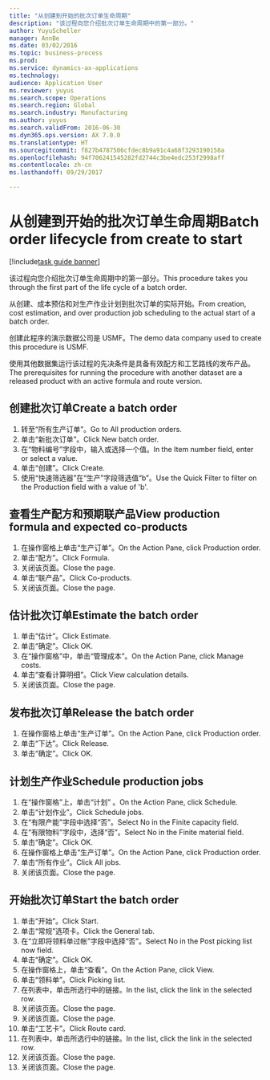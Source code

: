 ```yaml
--- 
title: "从创建到开始的批次订单生命周期"
description: "该过程向您介绍批次订单生命周期中的第一部分。"
author: YuyuScheller
manager: AnnBe
ms.date: 03/02/2016
ms.topic: business-process
ms.prod: 
ms.service: dynamics-ax-applications
ms.technology: 
audience: Application User
ms.reviewer: yuyus
ms.search.scope: Operations
ms.search.region: Global
ms.search.industry: Manufacturing
ms.author: yuyus
ms.search.validFrom: 2016-06-30
ms.dyn365.ops.version: AX 7.0.0
ms.translationtype: HT
ms.sourcegitcommit: f827b4787506cfdec8b9a91c4a68f3293190158a
ms.openlocfilehash: 94f706241545282fd2744c3be4edc253f2998aff
ms.contentlocale: zh-cn
ms.lasthandoff: 09/29/2017

---
```

# <a name="batch-order-lifecycle-from-create-to-start"></a><span data-ttu-id="1a81c-103">从创建到开始的批次订单生命周期</span><span class="sxs-lookup"><span data-stu-id="1a81c-103">Batch order lifecycle from create to start</span></span>

[!include[task guide banner](../../includes/task-guide-banner.md)]

<span data-ttu-id="1a81c-104">该过程向您介绍批次订单生命周期中的第一部分。</span><span class="sxs-lookup"><span data-stu-id="1a81c-104">This procedure takes you through the first part of the life cycle of a batch order.</span></span>

<span data-ttu-id="1a81c-105">从创建、成本预估和对生产作业计划到批次订单的实际开始。</span><span class="sxs-lookup"><span data-stu-id="1a81c-105">From creation, cost estimation, and over production job scheduling to the actual start of a batch order.</span></span>



<span data-ttu-id="1a81c-106">创建此程序的演示数据公司是 USMF。</span><span class="sxs-lookup"><span data-stu-id="1a81c-106">The demo data company used to create this procedure is USMF.</span></span> 



<span data-ttu-id="1a81c-107">使用其他数据集运行该过程的先决条件是具备有效配方和工艺路线的发布产品。</span><span class="sxs-lookup"><span data-stu-id="1a81c-107">The prerequisites for running the procedure with another dataset are a released product with an active formula and route version.</span></span>


## <a name="create-a-batch-order"></a><span data-ttu-id="1a81c-108">创建批次订单</span><span class="sxs-lookup"><span data-stu-id="1a81c-108">Create a batch order</span></span>
1. <span data-ttu-id="1a81c-109">转至“所有生产订单”。</span><span class="sxs-lookup"><span data-stu-id="1a81c-109">Go to All production orders.</span></span>
2. <span data-ttu-id="1a81c-110">单击“新批次订单”。</span><span class="sxs-lookup"><span data-stu-id="1a81c-110">Click New batch order.</span></span>
3. <span data-ttu-id="1a81c-111">在“物料编号”字段中，输入或选择一个值。</span><span class="sxs-lookup"><span data-stu-id="1a81c-111">In the Item number field, enter or select a value.</span></span>
4. <span data-ttu-id="1a81c-112">单击“创建”。</span><span class="sxs-lookup"><span data-stu-id="1a81c-112">Click Create.</span></span>
5. <span data-ttu-id="1a81c-113">使用“快速筛选器”在“生产”字段筛选值“b”。</span><span class="sxs-lookup"><span data-stu-id="1a81c-113">Use the Quick Filter to filter on the Production field with a value of 'b'.</span></span>

## <a name="view-production-formula-and-expected-co-products"></a><span data-ttu-id="1a81c-114">查看生产配方和预期联产品</span><span class="sxs-lookup"><span data-stu-id="1a81c-114">View production formula and expected co-products</span></span>
1. <span data-ttu-id="1a81c-115">在操作窗格上单击“生产订单”。</span><span class="sxs-lookup"><span data-stu-id="1a81c-115">On the Action Pane, click Production order.</span></span>
2. <span data-ttu-id="1a81c-116">单击“配方”。</span><span class="sxs-lookup"><span data-stu-id="1a81c-116">Click Formula.</span></span>
3. <span data-ttu-id="1a81c-117">关闭该页面。</span><span class="sxs-lookup"><span data-stu-id="1a81c-117">Close the page.</span></span>
4. <span data-ttu-id="1a81c-118">单击“联产品”。</span><span class="sxs-lookup"><span data-stu-id="1a81c-118">Click Co-products.</span></span>
5. <span data-ttu-id="1a81c-119">关闭该页面。</span><span class="sxs-lookup"><span data-stu-id="1a81c-119">Close the page.</span></span>

## <a name="estimate-the-batch-order"></a><span data-ttu-id="1a81c-120">估计批次订单</span><span class="sxs-lookup"><span data-stu-id="1a81c-120">Estimate the batch order</span></span>
1. <span data-ttu-id="1a81c-121">单击“估计”。</span><span class="sxs-lookup"><span data-stu-id="1a81c-121">Click Estimate.</span></span>
2. <span data-ttu-id="1a81c-122">单击“确定”。</span><span class="sxs-lookup"><span data-stu-id="1a81c-122">Click OK.</span></span>
3. <span data-ttu-id="1a81c-123">在“操作窗格”中，单击“管理成本”。</span><span class="sxs-lookup"><span data-stu-id="1a81c-123">On the Action Pane, click Manage costs.</span></span>
4. <span data-ttu-id="1a81c-124">单击“查看计算明细”。</span><span class="sxs-lookup"><span data-stu-id="1a81c-124">Click View calculation details.</span></span>
5. <span data-ttu-id="1a81c-125">关闭该页面。</span><span class="sxs-lookup"><span data-stu-id="1a81c-125">Close the page.</span></span>

## <a name="release-the-batch-order"></a><span data-ttu-id="1a81c-126">发布批次订单</span><span class="sxs-lookup"><span data-stu-id="1a81c-126">Release the batch order</span></span>
1. <span data-ttu-id="1a81c-127">在操作窗格上单击“生产订单”。</span><span class="sxs-lookup"><span data-stu-id="1a81c-127">On the Action Pane, click Production order.</span></span>
2. <span data-ttu-id="1a81c-128">单击“下达”。</span><span class="sxs-lookup"><span data-stu-id="1a81c-128">Click Release.</span></span>
3. <span data-ttu-id="1a81c-129">单击“确定”。</span><span class="sxs-lookup"><span data-stu-id="1a81c-129">Click OK.</span></span>

## <a name="schedule-production-jobs"></a><span data-ttu-id="1a81c-130">计划生产作业</span><span class="sxs-lookup"><span data-stu-id="1a81c-130">Schedule production jobs</span></span>
1. <span data-ttu-id="1a81c-131">在“操作窗格”上，单击“计划” 。</span><span class="sxs-lookup"><span data-stu-id="1a81c-131">On the Action Pane, click Schedule.</span></span>
2. <span data-ttu-id="1a81c-132">单击“计划作业”。</span><span class="sxs-lookup"><span data-stu-id="1a81c-132">Click Schedule jobs.</span></span>
3. <span data-ttu-id="1a81c-133">在“有限产能”字段中选择“否”。</span><span class="sxs-lookup"><span data-stu-id="1a81c-133">Select No in the Finite capacity field.</span></span>
4. <span data-ttu-id="1a81c-134">在“有限物料”字段中，选择“否”。</span><span class="sxs-lookup"><span data-stu-id="1a81c-134">Select No in the Finite material field.</span></span>
5. <span data-ttu-id="1a81c-135">单击“确定”。</span><span class="sxs-lookup"><span data-stu-id="1a81c-135">Click OK.</span></span>
6. <span data-ttu-id="1a81c-136">在操作窗格上单击“生产订单”。</span><span class="sxs-lookup"><span data-stu-id="1a81c-136">On the Action Pane, click Production order.</span></span>
7. <span data-ttu-id="1a81c-137">单击“所有作业”。</span><span class="sxs-lookup"><span data-stu-id="1a81c-137">Click All jobs.</span></span>
8. <span data-ttu-id="1a81c-138">关闭该页面。</span><span class="sxs-lookup"><span data-stu-id="1a81c-138">Close the page.</span></span>

## <a name="start-the-batch-order"></a><span data-ttu-id="1a81c-139">开始批次订单</span><span class="sxs-lookup"><span data-stu-id="1a81c-139">Start the batch order</span></span>
1. <span data-ttu-id="1a81c-140">单击“开始”。</span><span class="sxs-lookup"><span data-stu-id="1a81c-140">Click Start.</span></span>
2. <span data-ttu-id="1a81c-141">单击“常规”选项卡。</span><span class="sxs-lookup"><span data-stu-id="1a81c-141">Click the General tab.</span></span>
3. <span data-ttu-id="1a81c-142">在“立即将领料单过帐”字段中选择“否”。</span><span class="sxs-lookup"><span data-stu-id="1a81c-142">Select No in the Post picking list now field.</span></span>
4. <span data-ttu-id="1a81c-143">单击“确定”。</span><span class="sxs-lookup"><span data-stu-id="1a81c-143">Click OK.</span></span>
5. <span data-ttu-id="1a81c-144">在操作窗格上，单击“查看”。</span><span class="sxs-lookup"><span data-stu-id="1a81c-144">On the Action Pane, click View.</span></span>
6. <span data-ttu-id="1a81c-145">单击“领料单”。</span><span class="sxs-lookup"><span data-stu-id="1a81c-145">Click Picking list.</span></span>
7. <span data-ttu-id="1a81c-146">在列表中，单击所选行中的链接。</span><span class="sxs-lookup"><span data-stu-id="1a81c-146">In the list, click the link in the selected row.</span></span>
8. <span data-ttu-id="1a81c-147">关闭该页面。</span><span class="sxs-lookup"><span data-stu-id="1a81c-147">Close the page.</span></span>
9. <span data-ttu-id="1a81c-148">关闭该页面。</span><span class="sxs-lookup"><span data-stu-id="1a81c-148">Close the page.</span></span>
10. <span data-ttu-id="1a81c-149">单击“工艺卡”。</span><span class="sxs-lookup"><span data-stu-id="1a81c-149">Click Route card.</span></span>
11. <span data-ttu-id="1a81c-150">在列表中，单击所选行中的链接。</span><span class="sxs-lookup"><span data-stu-id="1a81c-150">In the list, click the link in the selected row.</span></span>
12. <span data-ttu-id="1a81c-151">关闭该页面。</span><span class="sxs-lookup"><span data-stu-id="1a81c-151">Close the page.</span></span>
13. <span data-ttu-id="1a81c-152">关闭该页面。</span><span class="sxs-lookup"><span data-stu-id="1a81c-152">Close the page.</span></span>


